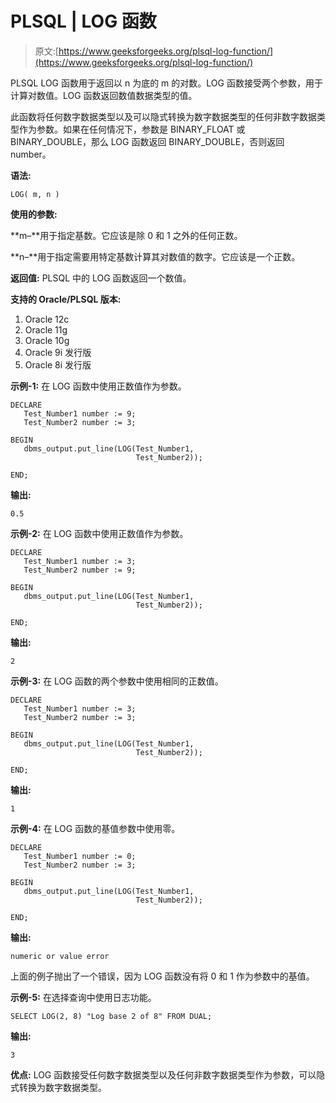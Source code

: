 # PLSQL | LOG 函数

> 原文:[https://www.geeksforgeeks.org/plsql-log-function/](https://www.geeksforgeeks.org/plsql-log-function/)

PLSQL LOG 函数用于返回以 n 为底的 m 的对数。LOG 函数接受两个参数，用于计算对数值。LOG 函数返回数值数据类型的值。

此函数将任何数字数据类型以及可以隐式转换为数字数据类型的任何非数字数据类型作为参数。如果在任何情况下，参数是 BINARY_FLOAT 或 BINARY_DOUBLE，那么 LOG 函数返回 BINARY_DOUBLE，否则返回 number。

**语法:**

```
LOG( m, n )
```

**使用的参数:**

**m–**用于指定基数。它应该是除 0 和 1 之外的任何正数。

**n–**用于指定需要用特定基数计算其对数值的数字。它应该是一个正数。

**返回值:**
PLSQL 中的 LOG 函数返回一个数值。

**支持的 Oracle/PLSQL 版本:**

1.  Oracle 12c
2.  Oracle 11g
3.  Oracle 10g
4.  Oracle 9i 发行版
5.  Oracle 8i 发行版

**示例-1:** 在 LOG 函数中使用正数值作为参数。

```
DECLARE 
   Test_Number1 number := 9;
   Test_Number2 number := 3;

BEGIN 
   dbms_output.put_line(LOG(Test_Number1, 
                            Test_Number2)); 

END; 
```

**输出:**

```
0.5 
```

**示例-2:** 在 LOG 函数中使用正数值作为参数。

```
DECLARE 
   Test_Number1 number := 3;
   Test_Number2 number := 9;

BEGIN 
   dbms_output.put_line(LOG(Test_Number1, 
                            Test_Number2)); 

END; 
```

**输出:**

```
2 
```

**示例-3:** 在 LOG 函数的两个参数中使用相同的正数值。

```
DECLARE 
   Test_Number1 number := 3;
   Test_Number2 number := 3;

BEGIN 
   dbms_output.put_line(LOG(Test_Number1, 
                            Test_Number2)); 

END; 
```

**输出:**

```
1 
```

**示例-4:** 在 LOG 函数的基值参数中使用零。

```
DECLARE 
   Test_Number1 number := 0;
   Test_Number2 number := 3;

BEGIN 
   dbms_output.put_line(LOG(Test_Number1, 
                            Test_Number2)); 

END; 
```

**输出:**

```
numeric or value error 
```

上面的例子抛出了一个错误，因为 LOG 函数没有将 0 和 1 作为参数中的基值。

**示例-5:** 在选择查询中使用日志功能。

```
SELECT LOG(2, 8) "Log base 2 of 8" FROM DUAL; 
```

**输出:**

```
3 
```

**优点:**
LOG 函数接受任何数字数据类型以及任何非数字数据类型作为参数，可以隐式转换为数字数据类型。